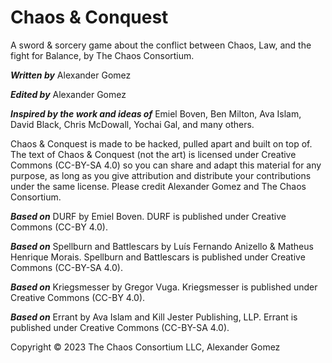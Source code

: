 # Chaos & Conquest
A sword & sorcery game about the conflict between Chaos, Law, and the fight for Balance, by The Chaos Consortium.

***Written by*** Alexander Gomez

***Edited by*** Alexander Gomez

***Inspired by the work and ideas of*** Emiel Boven, Ben Milton, Ava Islam, David Black, Chris McDowall, Yochai Gal, and many others.

Chaos & Conquest is made to be hacked, pulled apart and built on top of. The text of Chaos & Conquest (not the art) is licensed under Creative Commons (CC-BY-SA 4.0) so you can share and adapt this material for any purpose, as long as you give attribution and distribute your contributions under the same license. Please credit Alexander Gomez and The Chaos Consortium.

***Based on*** DURF by Emiel Boven. DURF is published under Creative Commons (CC-BY 4.0).

***Based on*** Spellburn and Battlescars by Luís Fernando Anizello & Matheus Henrique Morais. Spellburn and Battlescars is published under Creative Commons (CC-BY-SA 4.0).

***Based on*** Kriegsmesser by Gregor Vuga. Kriegsmesser is published under Creative Commons (CC-BY 4.0).

***Based on*** Errant by Ava Islam and Kill Jester Publishing, LLP. Errant is published under Creative Commons (CC-BY-SA 4.0).

Copyright © 2023 The Chaos Consortium LLC, Alexander Gomez